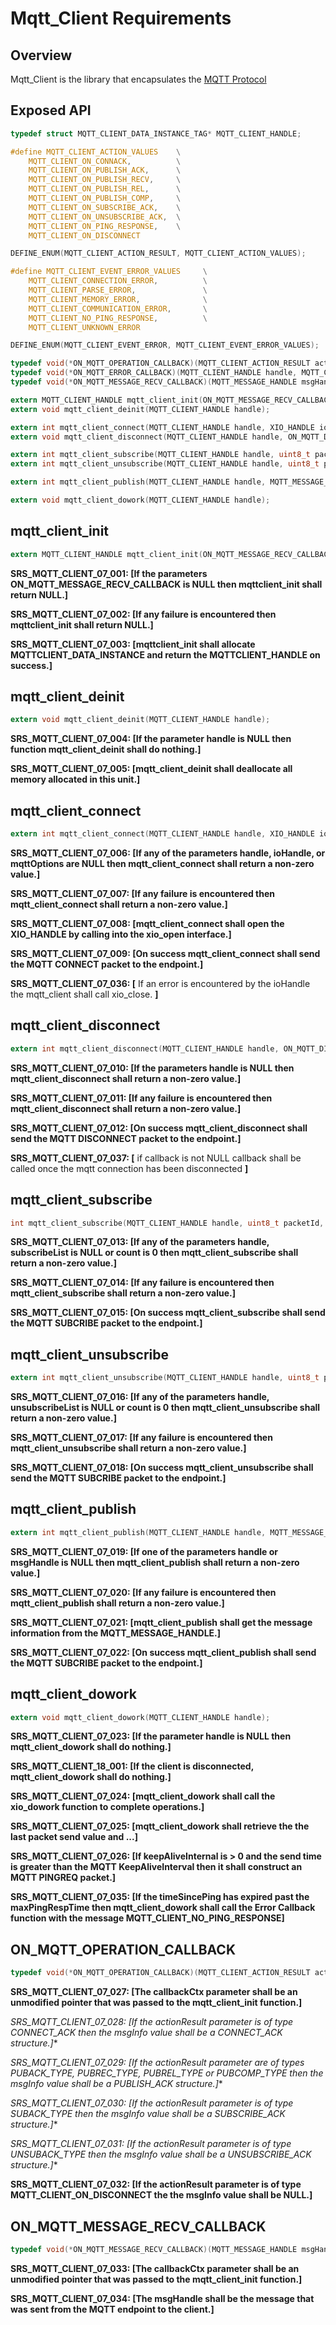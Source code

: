 # Mqtt_Client Requirements

## Overview

Mqtt_Client is the library that encapsulates the [MQTT Protocol](http://mqtt.org/documentation)

## Exposed API

```C
typedef struct MQTT_CLIENT_DATA_INSTANCE_TAG* MQTT_CLIENT_HANDLE;

#define MQTT_CLIENT_ACTION_VALUES    \
    MQTT_CLIENT_ON_CONNACK,          \
    MQTT_CLIENT_ON_PUBLISH_ACK,      \
    MQTT_CLIENT_ON_PUBLISH_RECV,     \
    MQTT_CLIENT_ON_PUBLISH_REL,      \
    MQTT_CLIENT_ON_PUBLISH_COMP,     \
    MQTT_CLIENT_ON_SUBSCRIBE_ACK,    \
    MQTT_CLIENT_ON_UNSUBSCRIBE_ACK,  \
    MQTT_CLIENT_ON_PING_RESPONSE,    \
    MQTT_CLIENT_ON_DISCONNECT

DEFINE_ENUM(MQTT_CLIENT_ACTION_RESULT, MQTT_CLIENT_ACTION_VALUES);

#define MQTT_CLIENT_EVENT_ERROR_VALUES     \
    MQTT_CLIENT_CONNECTION_ERROR,          \
    MQTT_CLIENT_PARSE_ERROR,               \
    MQTT_CLIENT_MEMORY_ERROR,              \
    MQTT_CLIENT_COMMUNICATION_ERROR,       \
    MQTT_CLIENT_NO_PING_RESPONSE,          \
    MQTT_CLIENT_UNKNOWN_ERROR

DEFINE_ENUM(MQTT_CLIENT_EVENT_ERROR, MQTT_CLIENT_EVENT_ERROR_VALUES);

typedef void(*ON_MQTT_OPERATION_CALLBACK)(MQTT_CLIENT_ACTION_RESULT actionResult, const void* msgInfo, void* callbackCtx);
typedef void(*ON_MQTT_ERROR_CALLBACK)(MQTT_CLIENT_HANDLE handle, MQTT_CLIENT_EVENT_ERROR error, void* callbackCtx);
typedef void(*ON_MQTT_MESSAGE_RECV_CALLBACK)(MQTT_MESSAGE_HANDLE msgHandle, void* callbackCtx);

extern MQTT_CLIENT_HANDLE mqtt_client_init(ON_MQTT_MESSAGE_RECV_CALLBACK msgRecv, ON_MQTT_OPERATION_CALLBACK opCallback, void* callbackCtx, ON_MQTT_ERROR_CALLBACK onErrorCallBack, void* errorCBCtx);
extern void mqtt_client_deinit(MQTT_CLIENT_HANDLE handle);

extern int mqtt_client_connect(MQTT_CLIENT_HANDLE handle, XIO_HANDLE ioHandle, MQTT_CLIENT_OPTIONS* mqttOptions);
extern void mqtt_client_disconnect(MQTT_CLIENT_HANDLE handle, ON_MQTT_DISCONNECTED_CALLBACK callback, void* ctx);

extern int mqtt_client_subscribe(MQTT_CLIENT_HANDLE handle, uint8_t packetId, SUBSCRIBE_PAYLOAD* payloadList, size_t payloadCount);
extern int mqtt_client_unsubscribe(MQTT_CLIENT_HANDLE handle, uint8_t packetId, const char** unsubscribeTopic, size_t payloadCount);

extern int mqtt_client_publish(MQTT_CLIENT_HANDLE handle, MQTT_MESSAGE_HANDLE msgHandle);

extern void mqtt_client_dowork(MQTT_CLIENT_HANDLE handle);
```

## mqtt_client_init

```C
extern MQTT_CLIENT_HANDLE mqtt_client_init(ON_MQTT_MESSAGE_RECV_CALLBACK msgRecv, ON_MQTT_OPERATION_CALLBACK opCallback, void* callbackCtx, ON_MQTT_ERROR_CALLBACK onErrorCallBack, void* errorCBCtx)
```

**SRS_MQTT_CLIENT_07_001: [**If the parameters ON_MQTT_MESSAGE_RECV_CALLBACK is NULL then mqttclient_init shall return NULL.**]**

**SRS_MQTT_CLIENT_07_002: [**If any failure is encountered then mqttclient_init shall return NULL.**]**

**SRS_MQTT_CLIENT_07_003: [**mqttclient_init shall allocate MQTTCLIENT_DATA_INSTANCE and return the MQTTCLIENT_HANDLE on success.**]**

## mqtt_client_deinit

```C
extern void mqtt_client_deinit(MQTT_CLIENT_HANDLE handle);
```

**SRS_MQTT_CLIENT_07_004: [**If the parameter handle is NULL then function mqtt_client_deinit shall do nothing.**]**

**SRS_MQTT_CLIENT_07_005: [**mqtt_client_deinit shall deallocate all memory allocated in this unit.**]**

## mqtt_client_connect

```C
extern int mqtt_client_connect(MQTT_CLIENT_HANDLE handle, XIO_HANDLE ioHandle, MQTT_CLIENT_OPTIONS* mqttOptions);
```

**SRS_MQTT_CLIENT_07_006: [**If any of the parameters handle, ioHandle, or mqttOptions are NULL then mqtt_client_connect shall return a non-zero value.**]**

**SRS_MQTT_CLIENT_07_007: [**If any failure is encountered then mqtt_client_connect shall return a non-zero value.**]**

**SRS_MQTT_CLIENT_07_008: [**mqtt_client_connect shall open the XIO_HANDLE by calling into the xio_open interface.**]**

**SRS_MQTT_CLIENT_07_009: [**On success mqtt_client_connect shall send the MQTT CONNECT packet to the endpoint.**]**

**SRS_MQTT_CLIENT_07_036: [** If an error is encountered by the ioHandle the mqtt_client shall call xio_close. **]**

## mqtt_client_disconnect

```C
extern int mqtt_client_disconnect(MQTT_CLIENT_HANDLE handle, ON_MQTT_DISCONNECTED_CALLBACK callback, void* ctx);
```

**SRS_MQTT_CLIENT_07_010: [**If the parameters handle is NULL then mqtt_client_disconnect shall return a non-zero value.**]**

**SRS_MQTT_CLIENT_07_011: [**If any failure is encountered then mqtt_client_disconnect shall return a non-zero value.**]**

**SRS_MQTT_CLIENT_07_012: [**On success mqtt_client_disconnect shall send the MQTT DISCONNECT packet to the endpoint.**]**

**SRS_MQTT_CLIENT_07_037: [** if callback is not NULL callback shall be called once the mqtt connection has been disconnected **]**

## mqtt_client_subscribe

```C
int mqtt_client_subscribe(MQTT_CLIENT_HANDLE handle, uint8_t packetId, SUBSCRIBE_PAYLOAD* payloadList, size_t payloadCount);
```

**SRS_MQTT_CLIENT_07_013: [**If any of the parameters handle, subscribeList is NULL or count is 0 then mqtt_client_subscribe shall return a non-zero value.**]**

**SRS_MQTT_CLIENT_07_014: [**If any failure is encountered then mqtt_client_subscribe shall return a non-zero value.**]**

**SRS_MQTT_CLIENT_07_015: [**On success mqtt_client_subscribe shall send the MQTT SUBCRIBE packet to the endpoint.**]**

## mqtt_client_unsubscribe

```C
extern int mqtt_client_unsubscribe(MQTT_CLIENT_HANDLE handle, uint8_t packetId, const char** unsubscribeList, size_t count);
```

**SRS_MQTT_CLIENT_07_016: [**If any of the parameters handle, unsubscribeList is NULL or count is 0 then mqtt_client_unsubscribe shall return a non-zero value.**]**

**SRS_MQTT_CLIENT_07_017: [**If any failure is encountered then mqtt_client_unsubscribe shall return a non-zero value.**]**

**SRS_MQTT_CLIENT_07_018: [**On success mqtt_client_unsubscribe shall send the MQTT SUBCRIBE packet to the endpoint.**]**

## mqtt_client_publish

```C
extern int mqtt_client_publish(MQTT_CLIENT_HANDLE handle, MQTT_MESSAGE_HANDLE msgHandle);
```

**SRS_MQTT_CLIENT_07_019: [**If one of the parameters handle or msgHandle is NULL then mqtt_client_publish shall return a non-zero value.**]**

**SRS_MQTT_CLIENT_07_020: [**If any failure is encountered then mqtt_client_publish shall return a non-zero value.**]**

**SRS_MQTT_CLIENT_07_021: [**mqtt_client_publish shall get the message information from the MQTT_MESSAGE_HANDLE.**]**

**SRS_MQTT_CLIENT_07_022: [**On success mqtt_client_publish shall send the MQTT SUBCRIBE packet to the endpoint.**]**

## mqtt_client_dowork

```C
extern void mqtt_client_dowork(MQTT_CLIENT_HANDLE handle);
```

**SRS_MQTT_CLIENT_07_023: [**If the parameter handle is NULL then mqtt_client_dowork shall do nothing.**]**

**SRS_MQTT_CLIENT_18_001: [**If the client is disconnected, mqtt_client_dowork shall do nothing.**]**

**SRS_MQTT_CLIENT_07_024: [**mqtt_client_dowork shall call the xio_dowork function to complete operations.**]**

**SRS_MQTT_CLIENT_07_025: [**mqtt_client_dowork shall retrieve the  the last packet send value and ...**]**

**SRS_MQTT_CLIENT_07_026: [**If keepAliveInternal is > 0 and the send time is greater than the MQTT KeepAliveInterval then it shall construct an MQTT PINGREQ packet.**]**

**SRS_MQTT_CLIENT_07_035: [**If the timeSincePing has expired past the maxPingRespTime then mqtt_client_dowork shall call the Error Callback function with the message MQTT_CLIENT_NO_PING_RESPONSE**]**

## ON_MQTT_OPERATION_CALLBACK

```C
typedef void(*ON_MQTT_OPERATION_CALLBACK)(MQTT_CLIENT_ACTION_RESULT actionResult, const void* msgInfo, void* callbackCtx);
```

**SRS_MQTT_CLIENT_07_027: [**The callbackCtx parameter shall be an unmodified pointer that was passed to the mqtt_client_init function.**]**

**SRS_MQTT_CLIENT_07_028: [**If the actionResult parameter is of type CONNECT_ACK then the msgInfo value shall be a CONNECT_ACK* structure.**]**

**SRS_MQTT_CLIENT_07_029: [**If the actionResult parameter are of types PUBACK_TYPE, PUBREC_TYPE, PUBREL_TYPE or PUBCOMP_TYPE then the msgInfo value shall be a PUBLISH_ACK* structure.**]**

**SRS_MQTT_CLIENT_07_030: [**If the actionResult parameter is of type SUBACK_TYPE then the msgInfo value shall be a SUBSCRIBE_ACK* structure.**]**

**SRS_MQTT_CLIENT_07_031: [**If the actionResult parameter is of type UNSUBACK_TYPE then the msgInfo value shall be a UNSUBSCRIBE_ACK* structure.**]**

**SRS_MQTT_CLIENT_07_032: [**If the actionResult parameter is of type MQTT_CLIENT_ON_DISCONNECT the the msgInfo value shall be NULL.**]**

## ON_MQTT_MESSAGE_RECV_CALLBACK

```C
typedef void(*ON_MQTT_MESSAGE_RECV_CALLBACK)(MQTT_MESSAGE_HANDLE msgHandle, void* callbackCtx);
```

**SRS_MQTT_CLIENT_07_033: [**The callbackCtx parameter shall be an unmodified pointer that was passed to the mqtt_client_init function.**]**

**SRS_MQTT_CLIENT_07_034: [**The msgHandle shall be the message that was sent from the MQTT endpoint to the client.**]**
